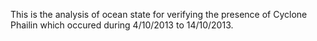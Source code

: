 This is the analysis of ocean state for verifying the presence of Cyclone Phailin which occured during 4/10/2013 to 14/10/2013.
